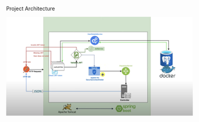 Project Architecture

![project-architecture.png](src%2Fmain%2Fresources%2Fassets%2Fproject-architecture.png)